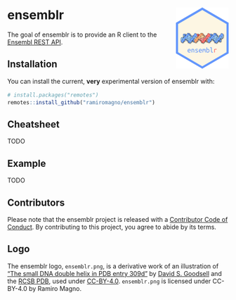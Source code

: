 
<!-- README.md is generated from README.Rmd. Please edit that file -->

# ensemblr <img src='man/figures/logo.png' align="right" height="138.5" />

<!-- badges: start -->

<!-- badges: end -->

The goal of ensemblr is to provide an R client to the [Ensembl REST
API](https://rest.ensembl.org/).

## Installation

You can install the current, **very** experimental version of ensemblr
with:

``` r
# install.packages("remotes")
remotes::install_github("ramiromagno/ensemblr")
```

## Cheatsheet

TODO

## Example

TODO

## Contributors

Please note that the ensemblr project is released with a [Contributor
Code of Conduct](.github/CODE_OF_CONDUCT.md). By contributing to this
project, you agree to abide by its terms.

## Logo

The ensemblr logo, `ensemblr.png`, is a derivative work of an
illustration of [“The small DNA double helix in PDB entry
309d”](https://cdn.rcsb.org/pdb101/motm/tiff/119-DesignedDNACrystal_309d.tif)
by [David S. Goodsell](https://ccsb.scripps.edu/goodsell/) and the [RCSB
PDB](https://www.rcsb.org/), used under
[CC-BY-4.0](https://creativecommons.org/licenses/by/4.0/).
`ensemblr.png` is licensed under CC-BY-4.0 by Ramiro Magno.
